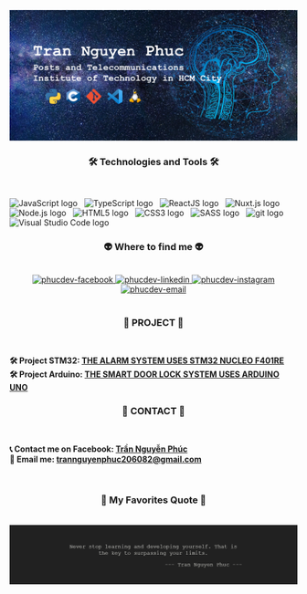 <span><img src="Banner.PNG" alt="phucdev-banner" /></span>
<h3 align="center">🛠 Technologies and Tools 🛠</h3>
<br>
<!-- https://simpleicons.org/ -->

<span><img src="https://img.shields.io/badge/JavaScript-282C34?logo=javascript&logoColor=F7DF1E" alt="JavaScript logo" title="JavaScript" height="25" /></span>
&nbsp;
<span><img src="https://img.shields.io/badge/TypeScript-282C34?logo=typescript&logoColor=3178C6" alt="TypeScript logo" title="TypeScript" height="25" /></span>
&nbsp;
<span><img src="https://img.shields.io/badge/ReactJS-282C34?logo=react&logoColor=61DAFB" alt="ReactJS logo" title="ReactJS" height="25" /></span>
&nbsp;
<span><img src="https://img.shields.io/badge/Nuxt.js-282C34?logo=nuxt.js&logoColor=4FC08D" alt="Nuxt.js logo" title="Nuxt.js" height="25" /></span>
&nbsp;
<span><img src="https://img.shields.io/badge/Node.js-282C34?logo=node.js&logoColor=00F200" alt="Node.js logo" title="Node.js" height="25" /></span>
&nbsp;
<span><img src="https://img.shields.io/badge/HTML5-282C34?logo=html5&logoColor=E34F26" alt="HTML5 logo" title="HTML5" height="25" /></span>
&nbsp;
<span><img src="https://img.shields.io/badge/CSS3-282C34?logo=css3&logoColor=1572B6" alt="CSS3 logo" title="CSS3" height="25" /></span>
&nbsp;
<span><img src="https://img.shields.io/badge/Sass-282C34?logo=sass&logoColor=CC6699" alt="SASS logo" title="SASS" height="25" /></span>
&nbsp;
<span><img src="https://img.shields.io/badge/git-282C34?logo=git&logoColor=F05032" alt="git logo" title="git" height="25" /></span>
&nbsp;
<span><img src="https://img.shields.io/badge/VS%20Code-282C34?logo=visual-studio-code&logoColor=007ACC" alt="Visual Studio Code logo" title="Visual Studio Code" height="25" /></span>
&nbsp;
<br>
<h3 align="center">👽 Where to find me 👽</h3>
<br>
<!-- https://icons8.com -->
<div align="center">
  <a href="https://www.facebook.com/thayPhuc.vt" target="blank">
    <img src="https://img.icons8.com/bubbles/100/000000/facebook-new.png" alt="phucdev-facebook" />
  </a>
  <a href="https://www.linkedin.com/in/thypuccy/" target="blank">
    <img src="https://img.icons8.com/bubbles/100/000000/linkedin.png" alt="phucdev-linkedin" />
  </a>
  <a href="https://www.instagram.com/_pucyy_tn/" target="blank">
    <img src="https://img.icons8.com/bubbles/100/000000/instagram.png" alt="phucdev-instagram" />
  </a>
  <a href="mailto:trannguyenphuc206082@gmail.com" target="top">
    <img src="https://img.icons8.com/bubbles/100/000000/apple-mail.png" alt="phucdev-email" />
  </a>
</div>

<br>

<h3 align="center">📖 PROJECT 📖</h3>
<br>
<p>
  <strong>🛠️ Project STM32: <a href="https://github.com/TNPhuc/STM32_F401RE---HE_THONG_CANH_BAO" target="_blank">THE ALARM SYSTEM USES STM32 NUCLEO F401RE</a></strong>
  <br>
  <strong>🛠️ Project Arduino: <a href="https://github.com/TNPhuc/Arduino---Khoa-cua-thong-minh" target="_blank">THE SMART DOOR LOCK SYSTEM USES ARDUINO UNO</a></strong>
  <br>
</p>
<h3 align="center">📖 CONTACT 📖</h3>
<br>
<p>
  <strong>📞 Contact me on Facebook: <a href="https://www.facebook.com/profile.php?id=100011416625685" target="_blank">Trần Nguyễn Phúc</a></strong>
  <br>
  <strong>📧 Email me: <a href="mailto:trannguyenphuc206082@gmail.com" target="_top">trannguyenphuc206082@gmail.com</a></strong>
</p>

<br>
<h3 align="center">📑 My Favorites Quote 📑</h3>
<br>
<span><img src="Quote.png" alt="phucdev-quote" /></span>
